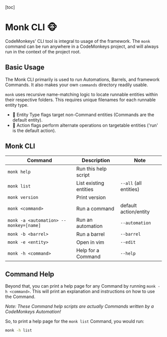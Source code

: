 [toc]

# Monk CLI 🐵

CodeMonkeys' CLI tool is integral to usage of the framework. The `monk` command can be run anywhere in a CodeMonkeys
project, and will always run in the context of the project root.

## Basic Usage

The Monk CLI primarily is used to run Automations, Barrels, and framework Commands. It also makes your own `commands`
directory readily usable.

`monk` uses recursive name-matching logic to locate runnable entities within their respective folders. This requires unique filenames for each runnable
entity type.

- 🔷 Entity Type flags target non-Command entities (Commands are the default entity).
- 🔷 Action flags perform alternate operations on targetable entities ('run' is the default action).

## Monk CLI

| Command                                | Description            | Note                   |
|----------------------------------------|------------------------|------------------------|
| `monk help`                            | Run this help script   |                        |
| `monk list`                            | List existing entities | `--all` (all entities) |
| `monk version`                         | Print version          |                        |
| `monk <command>`                       | Run a command          | default action/entity  |
| `monk -a <automation> --monkey=[name]` | Run an automation      | `--automation`         |
| `monk -b <barrel>`                     | Run a barrel           | `--barrel`             |
| `monk -e <entity>`                     | Open in vim            | `--edit`               |
| `monk -h <command>`                    | Help for a Command     | `--help`               |

## Command Help

Beyond that, you can print a help page for any Command by running `monk -h <command>`. This will print an explanation and instructions on how to use the Command.

_Note: These Command help scripts are actually Commands written by a CodeMonkeys Automation!_

So, to print a help page for the `monk list` Command, you would run:

```bash
monk -h list
```

